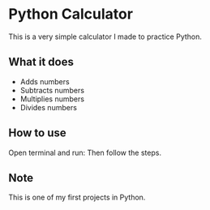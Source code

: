 # Python Calculator

This is a very simple calculator I made to practice Python.

## What it does

- Adds numbers
- Subtracts numbers
- Multiplies numbers
- Divides numbers

## How to use

Open terminal and run:
Then follow the steps.

## Note

This is one of my first projects in Python.
